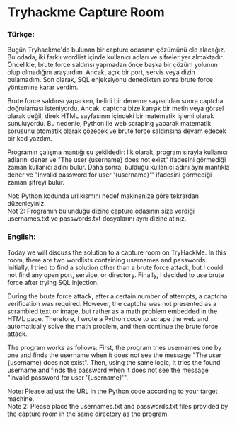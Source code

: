 # Tryhackme Capture Room

### Türkçe:

Bugün Tryhackme'de bulunan bir capture odasının çözümünü ele alacağız. Bu odada, iki farklı wordlist içinde kullanıcı adları ve şifreler yer almaktadır. Öncelikle, brute force saldırısı yapmadan önce başka bir çözüm yolunun olup olmadığını araştırdım. Ancak, açık bir port, servis veya dizin bulamadım. Son olarak, SQL enjeksiyonu denedikten sonra brute force yöntemine karar verdim.

Brute force saldırısı yaparken, belirli bir deneme sayısından sonra captcha doğrulaması isteniyordu. Ancak, captcha bize karışık bir metin veya görsel olarak değil, direk HTML sayfasının içindeki bir matematik işlemi olarak sunuluyordu. Bu nedenle, Python ile web scraping yaparak matematik sorusunu otomatik olarak çözecek ve brute force saldırısına devam edecek bir kod yazdım.

Programın çalışma mantığı şu şekildedir: İlk olarak, program sırayla kullanıcı adlarını dener ve "The user {username} does not exist" ifadesini görmediği zaman kullanıcı adını bulur. Daha sonra, bulduğu kullanıcı adını aynı mantıkla dener ve "Invalid password for user '{username}'" ifadesini görmediği zaman şifreyi bulur.


Not: Python kodunda url kısmını hedef makinenize göre tekrardan düzenleyiniz. <br>
Not 2: Programın bulunduğu dizine capture odasının size verdiği usernames.txt ve passwords.txt dosyalarını aynı dizine atınız.




### English:

Today we will discuss the solution to a capture room on TryHackMe. In this room, there are two wordlists containing usernames and passwords. Initially, I tried to find a solution other than a brute force attack, but I could not find any open port, service, or directory. Finally, I decided to use brute force after trying SQL injection.

During the brute force attack, after a certain number of attempts, a captcha verification was required. However, the captcha was not presented as a scrambled text or image, but rather as a math problem embedded in the HTML page. Therefore, I wrote a Python code to scrape the web and automatically solve the math problem, and then continue the brute force attack.

The program works as follows: First, the program tries usernames one by one and finds the username when it does not see the message "The user {username} does not exist". Then, using the same logic, it tries the found username and finds the password when it does not see the message "Invalid password for user '{username}'".

Note: Please adjust the URL in the Python code according to your target machine. <br>
Note 2: Please place the usernames.txt and passwords.txt files provided by the capture room in the same directory as the program.
